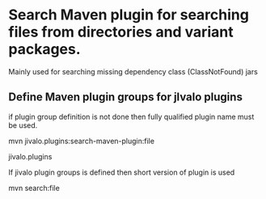 # Search Maven plugin for searching files from directories and variant packages.

Mainly used for searching missing dependency class (ClassNotFound) jars

## Define Maven plugin groups for jIvalo plugins


if plugin group definition is not done then fully qualified plugin name must be used.

 mvn jivalo.plugins:search-maven-plugin:file

 <pluginGroups>
    <pluginGroup>jivalo.plugins</pluginGroup>
  </pluginGroups>

If jivalo plugin groups is defined then short version of plugin is used

mvn search:file

